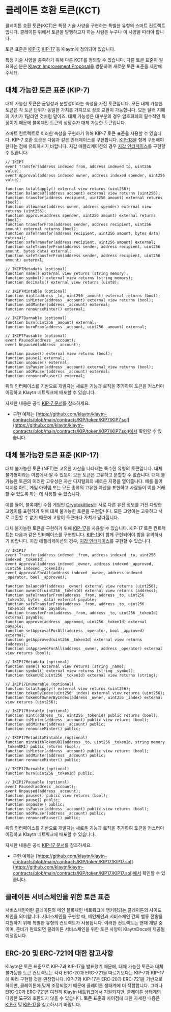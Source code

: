 # 클레이튼 호환 토큰(KCT)

클레이튼 호환 토큰(KCT)은 특정 기술 사양을 구현하는 특별한 유형의 스마트 컨트랙트입니다. 클레이튼 위에서 토큰을 발행하고자 하는 사람은 누구나 이 사양을 따라야 합니다.  

토큰 표준은 [KIP-7](https://kips.klaytn.foundation/KIPs/kip-7), [KIP-17](https://kips.klaytn.foundation/KIPs/kip-17) 등 Klaytn에 정의되어 있습니다.

특정 기술 사양을 충족하기 위해 다른 KCT를 정의할 수 있습니다. 다른 토큰 표준이 필요하신 분은 [Klaytn Improvement Proposal](https://github.com/klaytn/KIPs)을 방문하여 새로운 토큰 표준을 제안해 주세요.

## 대체 가능한 토큰 표준 \(KIP-7\) <a id="fungible-token-standard-kip-7"></a>

대체 가능한 토큰은 균일성과 분할성이라는 속성을 가진 토큰입니다. 모든 대체 가능한 토큰은 각 토큰 단위가 동일한 가치를 가지므로 상호 교환이 가능합니다. 모든 달러 지폐의 가치가 1달러인 것처럼 말이죠. 대체 가능성은 대부분의 경우 암호화폐의 필수적인 특징이기 때문에 블록체인 토큰의 상당수가 대체 가능한 토큰입니다.

스마트 컨트랙트로 이러한 속성을 구현하기 위해 KIP-7 토큰 표준을 사용할 수 있습니다. KIP-7 호환 토큰은 다음과 같은 인터페이스를 구현합니다. [KIP-13](https://kips.klaytn.foundation/KIPs/kip-13)을 함께 구현해야 한다는 점에 유의하시기 바랍니다. 지갑 애플리케이션의 경우 [지갑 인터페이스](https://kips.klaytn.foundation/KIPs/kip-7#wallet-interface)를 구현할 수 있습니다.

```solidity
// IKIP7
event Transfer(address indexed from, address indexed to, uint256 value);
event Approval(address indexed owner, address indexed spender, uint256 value);

function totalSupply() external view returns (uint256);
function balanceOf(address account) external view returns (uint256);
function transfer(address recipient, uint256 amount) external returns (bool);
function allowance(address owner, address spender) external view returns (uint256);
function approve(address spender, uint256 amount) external returns (bool);
function transferFrom(address sender, address recipient, uint256 amount) external returns (bool);
function safeTransfer(address recipient, uint256 amount, bytes data) external;
function safeTransfer(address recipient, uint256 amount) external;
function safeTransferFrom(address sender, address recipient, uint256 amount, bytes data) external;
function safeTransferFrom(address sender, address recipient, uint256 amount) external;

// IKIP7Metadata (optional)
function name() external view returns (string memory);
function symbol() external view returns (string memory);
function decimals() external view returns (uint8);

// IKIP7Mintable (optional)
function mint(address _to, uint256 _amount) external returns (bool);
function isMinter(address _account) external view returns (bool);
function addMinter(address _account) external;
function renounceMinter() external;

// IKIP7Burnable (optional)
function burn(uint256 _amount) external;
function burnFrom(address _account, uint256 _amount) external;

// IKIP7Pausable (optional)
event Paused(address _account);
event Unpaused(address _account);

function paused() external view returns (bool);
function pause() external;
function unpause() external;
function isPauser(address _account) external view returns (bool);
function addPauser(address _account) external;
function renouncePauser() external;
```

위의 인터페이스를 기반으로 개발자는 새로운 기능과 로직을 추가하여 토큰을 커스터마이징하고 Klaytn 네트워크에 배포할 수 있습니다.

자세한 내용은 공식 [KIP-7 문서](https://kips.klaytn.foundation/KIPs/kip-7)를 참조하세요.

* 구현 예제는 [https://github.com/klaytn/klaytn-contracts/blob/main/contracts/KIP/token/KIP7/KIP7.sol](https://github.com/klaytn/klaytn-contracts/blob/main/contracts/KIP/token/KIP7/KIP7.sol)에서 확인할 수 있습니다.

## 대체 불가능한 토큰 표준 \(KIP-17\) <a id="non-fungible-token-standard-kip-17"></a>

대체 불가능한 토큰 \(NFT\)는 고유한 자산을 나타내는 특수한 유형의 토큰입니다. 대체불가형이라는 이름에서 알 수 있듯이 모든 토큰은 고유하고 분할할 수 없습니다. 대체 불가능한 토큰의 이러한 고유성은 자산 디지털화의 새로운 지평을 열어줍니다. 예를 들어 디지털 아트, 게임 아이템 또는 모든 종류의 고유한 자산을 표현하고 사람들이 이를 거래할 수 있도록 하는 데 사용할 수 있습니다.

예를 들어, 블록체인 수집 게임인 [Cryptokitties](https://www.cryptokitties.co/)는 서로 다른 유전 정보를 가진 다양한 고양이를 표현하기 위해 대체 불가능한 토큰을 구현합니다. 모든 고양이는 고유하고 서로 교환할 수 없기 때문에 고양이 토큰마다 가치가 달라집니다.

대체 불가능한 토큰을 구현하기 위해 [KIP-17](https://kips.klaytn.foundation/KIPs/kip-17)을 사용할 수 있습니다. KIP-17 토큰 컨트랙트는 다음과 같은 인터페이스를 구현합니다. [KIP-13](https://kips.klaytn.foundation/KIPs/kip-13)이 함께 구현되어야 함을 유의하시기 바랍니다. 지갑 애플리케이션의 경우, [지갑 인터페이스](https://kips.klaytn.foundation/KIPs/kip-17#wallet-interface)를 구현할 수 있습니다.

```solidity
// IKIP17
event Transfer(address indexed _from, address indexed _to, uint256 indexed _tokenId);
event Approval(address indexed _owner, address indexed _approved, uint256 indexed _tokenId);
event ApprovalForAll(address indexed _owner, address indexed _operator, bool _approved);

function balanceOf(address _owner) external view returns (uint256);
function ownerOf(uint256 _tokenId) external view returns (address);
function safeTransferFrom(address _from, address _to, uint256 _tokenId, bytes _data) external payable;
function safeTransferFrom(address _from, address _to, uint256 _tokenId) external payable;
function transferFrom(address _from, address _to, uint256 _tokenId) external payable;
function approve(address _approved, uint256 _tokenId) external payable;
function setApprovalForAll(address _operator, bool _approved) external;
function getApproved(uint256 _tokenId) external view returns (address);
function isApprovedForAll(address _owner, address _operator) external view returns (bool);

// IKIP17Metadata (optional)
function name() external view returns (string _name);
function symbol() external view returns (string _symbol);
function tokenURI(uint256 _tokenId) external view returns (string);

// IKIP17Enumerable (optional)
function totalSupply() external view returns (uint256);
function tokenByIndex(uint256 _index) external view returns (uint256);
function tokenOfOwnerByIndex(address _owner, uint256 _index) external view returns (uint256);

// IKIP17Mintable (optional)
function mint(address _to, uint256 _tokenId) public returns (bool);
function isMinter(address _account) public view returns (bool);
function addMinter(address _account) public;
function renounceMinter() public;

// IKIP17MetadataMintable (optional)
function mintWithTokenURI(address _to, uint256 _tokenId, string memory _tokenURI) public returns (bool);
function isMinter(address _account) public view returns (bool);
function addMinter(address _account) public;
function renounceMinter() public;

// IKIP17Burnable (optional)
function burn(uint256 _tokenId) public;

// IKIP17Pausable (optional)
event Paused(address _account);
event Unpaused(address _account);
function paused() public view returns (bool);
function pause() public;
function unpause() public;
function isPauser(address _account) public view returns (bool);
function addPauser(address _account) public;
function renouncePauser() public;
```

위의 인터페이스를 기반으로 개발자는 새로운 기능과 로직을 추가하여 토큰을 커스터마이징하고 Klaytn 네트워크에 배포할 수 있습니다.

자세한 내용은 공식 [KIP-17 문서](https://kips.klaytn.foundation/KIPs/kip-17)를 참조하세요.

* 구현 예제는 [https://github.com/klaytn/klaytn-contracts/blob/main/contracts/KIP/token/KIP17/KIP17.sol](https://github.com/klaytn/klaytn-contracts/blob/main/contracts/KIP/token/KIP17/KIP17.sol)에서 확인할 수 있습니다.

## 클레이튼 서비스체인을 위한 토큰 표준 <a id="token-standards-for-klaytn-service-chain"></a>

서비스체인이란 클레이튼의 메인 블록체인 네트워크에 앵커링되는 클레이튼의 사이드체인을 의미합니다. 서비스체인을 구현할 때, 메인체인과 서비스체인 간의 밸류 전송을 지원하기 위해 특별한 유형의 컨트랙트가 사용됩니다. 이러한 컨트랙트는 현재 개발 중이며, 준비가 완료되면 클레이튼 서비스체인을 위한 토큰 사양이 KlaytnDocs에 제공될 예정입니다.

## ERC-20 및 ERC-721에 대한 참고사항 <a id="notes-on-erc-20-and-erc-721"></a>
Klaytn은 토큰 표준으로 KIP-7과 KIP-17을 발표했기 때문에, 대체 가능한 토큰과 대체 불가능한 토큰 컨트랙트는 각각 ERC-20과 ERC-721을 따르기보다는 KIP-7과 KIP-17에 따라 구현할 것을 권장합니다.
KIP-7과 KIP-17은 ERC-20과 ERC-721을 기반으로 하지만, 클레이튼에 맞게 조정되었기 때문에 클레이튼 생태계에 더 적합합니다. 그러나 ERC-20과 ERC-721은 여전히 Klaytn 네트워크에서 지원되지만, 클레이튼 생태계의 다양한 도구와 호환되지 않을 수 있습니다.
토큰 표준의 차이점에 대한 자세한 내용은 [KIP-7](https://kips.klaytn.foundation/KIPs/kip-7#differences-with-erc-20) 및 [KIP-17](https://kips.klaytn.foundation/KIPs/kip-17#differences-from-erc-721)을 참고하시기 바랍니다.
